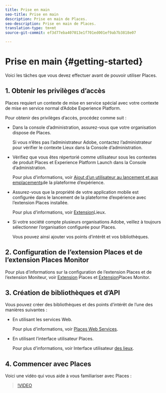 ```yaml
---
title: Prise en main
seo-title: Prise en main
description: Prise en main de Places.
seo-description: Prise en main de Places.
translation-type: tm+mt
source-git-commit: ef3d77eba407013e1f701ed001ef9ab7b3818e07

---
```



# Prise en main {#getting-started}

Voici les tâches que vous devez effectuer avant de pouvoir utiliser Places.

## 1. Obtenir les privilèges d’accès

Places requiert un contexte de mise en service spécial avec votre contexte de mise en service normal d’Adobe Experience Platform.

Pour obtenir des privilèges d’accès, procédez comme suit :

* Dans la console d’administration, assurez-vous que votre organisation dispose de Places.

   Si vous n’êtes pas l’administrateur Adobe, contactez l’administrateur pour vérifier le contexte Lieux dans la Console d’administration.

* Vérifiez que vous êtes répertorié comme utilisateur sous les contextes de produit Places et Experience Platform Launch dans la Console d’administration.

   Pour plus d’informations, voir [Ajout d’un utilisateur au lancement et aux emplacements](/help/adding-a-user-to-places.md)de la plateforme d’expérience.

* Assurez-vous que la propriété de votre application mobile est configurée dans le lancement de la plateforme d’expérience avec l’extension Places installée.

   Pour plus d’informations, voir [Extension](/help/configure-places-in-the-sdk/places-extension/places-extension.md)Lieux.

* Si votre société compte plusieurs organisations Adobe, veillez à toujours sélectionner l’organisation configurée pour Places.

   Vous pouvez ainsi ajouter vos points d’intérêt et vos bibliothèques.

## 2. Configuration de l’extension Places et de l’extension Places Monitor

Pour plus d’informations sur la configuration de l’extension Places et de l’extension Moniteur, voir [Extension](/help/configure-places-in-the-sdk/places-extension/places-extension.md) Places et [Extension](/help/configure-places-in-the-sdk/places-monitor-extension/places-monitor-extension.md)Places Monitor.

## 3. Création de bibliothèques et d’API

Vous pouvez créer des bibliothèques et des points d’intérêt de l’une des manières suivantes :

* En utilisant les services Web.

   Pour plus d’informations, voir [Places Web Services](/help/places-rest-apis/places-web-services.md).

* En utilisant l’interface utilisateur Places.

   Pour plus d’informations, voir Interface utilisateur [des lieux](/help/places-database-management-1/places-database-management.md).

## 4. Commencer avec Places

Voici une vidéo qui vous aide à vous familiariser avec Places :

>[!VIDEO](https://www.youtube.com/watch?v=aV6i_ayxWCw)
